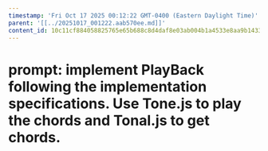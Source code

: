 ```yaml
---
timestamp: 'Fri Oct 17 2025 00:12:22 GMT-0400 (Eastern Daylight Time)'
parent: '[[../20251017_001222.aab570ee.md]]'
content_id: 10c11cf884058825765e65b688c8d4daf8e03ab004b1a4533e8aa9b14333481a
---
```


# prompt: implement PlayBack following the implementation specifications. Use Tone.js to play the chords and Tonal.js to get chords.

